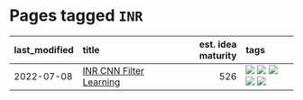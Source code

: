 # Pages tagged `INR`

|last_modified|title|est. idea maturity|tags
|:---|:---|---:|:---|
|2022-07-08|[INR CNN Filter Learning](../INR_CNN_filter_learning.md)|526|[![](https://img.shields.io/badge/tag-CNN-be4650)](../tags/CNN.md) [![](https://img.shields.io/badge/tag-INR-3f3dc3)](../tags/INR.md) [![](https://img.shields.io/badge/tag-deep_learning-cdef47)](../tags/deep_learning.md) [![](https://img.shields.io/badge/tag-experimental-2b1421)](../tags/experimental.md) [![](https://img.shields.io/badge/tag-filter_learning-99b5f2)](../tags/filter_learning.md)|